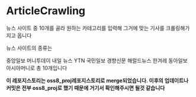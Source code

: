 # ArticleCrawling
뉴스 사이트 중 10개를 골라 원하는 카테고리를 입력해 그거에 맞는 기사를 크롤링해가지고 옵니다

뉴스 사이트의 종류는

중앙일보
머니투데이
내일 뉴스
YTN
국민일보
경향신문
해럴드뉴스
한겨레
동아일보
아시아머니로 총 10개입니다

**이 레포지스토리는 oss8_proj레포지스토리로 merge되었습니다. 이후의 업데이트나 커밋은 전부 oss8_proj로 했기 때문에 거기서 확인해주시면 될것 같습니다**
